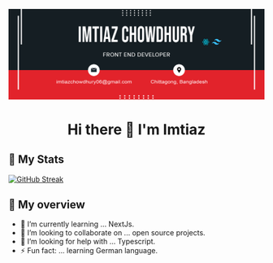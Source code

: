 ![Banner!](https://raw.githubusercontent.com/im3az/im3az/main/Banner-01.jpg)

# <div align="center">Hi there 👋 I'm Imtiaz</div>


## :memo: My Stats

[![GitHub Streak](https://github-readme-streak-stats.herokuapp.com?user=im3az&theme=nightfox)](https://git.io/streak-stats)


## :eyes: My overview

- 🌱 I’m currently learning ... NextJs.
- 👯 I’m looking to collaborate on ... open source projects.
- 🤔 I’m looking for help with ... Typescript.
- ⚡ Fun fact: ... learning German language.
